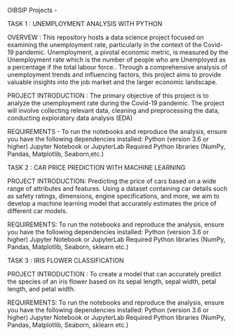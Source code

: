 OIBSIP Projects -

TASK 1 : UNEMPLOYMENT ANALYSIS WITH PYTHON

OVERVEW : This repository hosts a data science project focused on examining the unemployment rate, particularly in the context of the Covid-19 pandemic. Unemployment, a pivotal economic metric, is measured by the Unemployment rate which is the number of people who are Unemployed as a percentage if the total labour force.. Through a comprehensive analysis of unemployment trends and influencing factors, this project aims to provide valuable insights into the job market and the larger economic landscape. 

PROJECT INTRODUCTION : The primary objective of this project is to analyze the unemployment rate during the Covid-19 pandemic. The project will involve collecting relevant data, cleaning and preprocessing the data, conducting exploratory data analysis (EDA) 

REQUIREMENTS - To run the notebooks and reproduce the analysis, ensure you have the following dependencies installed:
Python (version 3.6 or higher)
Jupyter Notebook or JupyterLab
Required Python libraries (NumPy, Pandas, Matplotlib, Seaborn,etc.)


TASK 2 :  CAR PRICE PREDICTION WITH MACHINE LEARNING

PROJECT INTRODUCTION: Predicting the price of cars based on a wide range of attributes and features. Using a dataset containing car details such as safety ratings, dimensions, engine specifications, and more, we aim to develop a machine learning model that accurately estimates the price of different car models.

REQUIREMENTS: To run the notebooks and reproduce the analysis, ensure you have the following dependencies installed:
Python (version 3.6 or higher)
Jupyter Notebook or JupyterLab
Required Python libraries (NumPy, Pandas, Matplotlib, Seaborn, sklearn etc.)


TASK 3 : IRIS FLOWER CLASSIFICATION

PROJECT INTRODUCTION : To create a model that can accurately predict the species of an iris flower based on its sepal length, sepal width, petal length, and petal width.

REQUIREMENTS: To run the notebooks and reproduce the analysis, ensure you have the following dependencies installed:
Python (version 3.6 or higher)
Jupyter Notebook or JupyterLab
Required Python libraries (NumPy, Pandas, Matplotlib, Seaborn, sklearn etc.)





